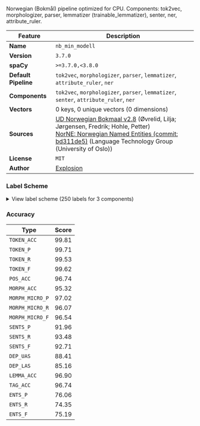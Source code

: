 Norwegian (Bokmål) pipeline optimized for CPU. Components: tok2vec, morphologizer, parser, lemmatizer (trainable_lemmatizer), senter, ner, attribute_ruler.

| Feature | Description |
| --- | --- |
| **Name** | `nb_min_modell` |
| **Version** | `3.7.0` |
| **spaCy** | `>=3.7.0,<3.8.0` |
| **Default Pipeline** | `tok2vec`, `morphologizer`, `parser`, `lemmatizer`, `attribute_ruler`, `ner` |
| **Components** | `tok2vec`, `morphologizer`, `parser`, `lemmatizer`, `senter`, `attribute_ruler`, `ner` |
| **Vectors** | 0 keys, 0 unique vectors (0 dimensions) |
| **Sources** | [UD Norwegian Bokmaal v2.8](https://github.com/UniversalDependencies/UD_Norwegian-Bokmaal) (Øvrelid, Lilja; Jørgensen, Fredrik; Hohle, Petter)<br>[NorNE: Norwegian Named Entities (commit: bd311de5)](https://github.com/ltgoslo/norne) (Language Technology Group (University of Oslo)) |
| **License** | `MIT` |
| **Author** | [Explosion](https://explosion.ai) |

### Label Scheme

<details>

<summary>View label scheme (250 labels for 3 components)</summary>

| Component | Labels |
| --- | --- |
| **`morphologizer`** | `Definite=Ind\|Gender=Neut\|Number=Sing\|POS=NOUN`, `POS=CCONJ`, `Definite=Ind\|Gender=Masc\|Number=Sing\|POS=NOUN`, `POS=SCONJ`, `Definite=Def\|Gender=Masc\|Number=Sing\|POS=NOUN`, `Definite=Ind\|Gender=Neut\|Number=Plur\|POS=NOUN`, `POS=PUNCT`, `Mood=Ind\|POS=VERB\|Tense=Past\|VerbForm=Fin`, `POS=ADP`, `Gender=Masc\|Number=Sing\|POS=DET\|PronType=Dem`, `Definite=Def\|Degree=Pos\|Number=Sing\|POS=ADJ`, `POS=PROPN`, `POS=X`, `Mood=Ind\|POS=VERB\|Tense=Pres\|VerbForm=Fin`, `Definite=Def\|Gender=Neut\|Number=Sing\|POS=NOUN`, `POS=PRON\|PronType=Rel`, `Mood=Ind\|POS=AUX\|Tense=Pres\|VerbForm=Fin`, `Definite=Ind\|Gender=Neut\|Number=Sing\|POS=ADJ\|VerbForm=Part`, `Definite=Ind\|Degree=Pos\|Number=Sing\|POS=ADJ`, `Definite=Ind\|Gender=Fem\|Number=Sing\|POS=NOUN`, `Number=Plur\|POS=ADJ\|VerbForm=Part`, `Definite=Ind\|Gender=Fem\|Number=Plur\|POS=NOUN`, `POS=ADV`, `Gender=Neut\|Number=Sing\|POS=PRON\|Person=3\|PronType=Prs`, `Definite=Ind\|Number=Sing\|POS=ADJ\|VerbForm=Part`, `POS=VERB\|VerbForm=Part`, `Definite=Ind\|Gender=Masc\|Number=Plur\|POS=NOUN`, `Definite=Ind\|Degree=Pos\|Gender=Neut\|Number=Sing\|POS=ADJ`, `Degree=Pos\|Number=Plur\|POS=ADJ`, `NumType=Card\|Number=Plur\|POS=NUM`, `Definite=Def\|Gender=Masc\|Number=Plur\|POS=NOUN`, `Case=Acc\|POS=PRON\|PronType=Prs\|Reflex=Yes`, `Case=Gen\|Definite=Ind\|Gender=Neut\|Number=Sing\|POS=NOUN`, `POS=PART`, `POS=VERB\|VerbForm=Inf`, `Case=Nom\|Number=Plur\|POS=PRON\|Person=3\|PronType=Prs`, `Mood=Ind\|POS=AUX\|Tense=Past\|VerbForm=Fin`, `Gender=Fem\|POS=PROPN`, `POS=NOUN`, `Gender=Masc\|POS=PROPN`, `Gender=Neut\|Number=Sing\|POS=DET\|PronType=Dem`, `Gender=Masc\|Number=Sing\|POS=DET\|PronType=Art`, `Case=Gen\|Definite=Def\|Gender=Masc\|Number=Sing\|POS=NOUN`, `Abbr=Yes\|POS=PROPN`, `POS=PART\|Polarity=Neg`, `Number=Plur\|POS=PRON\|Poss=Yes\|PronType=Prs`, `Case=Gen\|Definite=Ind\|Gender=Neut\|Number=Plur\|POS=NOUN`, `Case=Gen\|POS=PROPN`, `Gender=Fem\|Number=Sing\|POS=DET\|PronType=Dem`, `Gender=Masc\|Number=Sing\|POS=PRON\|Poss=Yes\|PronType=Prs`, `Definite=Def\|Degree=Sup\|POS=ADJ`, `Case=Gen\|Gender=Fem\|POS=PROPN`, `Number=Plur\|POS=DET\|PronType=Dem`, `Case=Gen\|Definite=Def\|Gender=Neut\|Number=Sing\|POS=NOUN`, `Definite=Ind\|Degree=Sup\|POS=ADJ`, `Definite=Def\|Gender=Fem\|Number=Plur\|POS=NOUN`, `Gender=Neut\|POS=PROPN`, `Number=Plur\|POS=DET\|PronType=Int`, `Definite=Def\|Gender=Neut\|Number=Plur\|POS=NOUN`, `Definite=Def\|POS=DET\|PronType=Dem`, `Gender=Neut\|Number=Sing\|POS=DET\|PronType=Art`, `Mood=Ind\|POS=VERB\|Tense=Pres\|VerbForm=Fin\|Voice=Pass`, `Abbr=Yes\|Case=Gen\|POS=PROPN`, `Animacy=Hum\|Case=Nom\|Gender=Masc\|Number=Sing\|POS=PRON\|Person=3\|PronType=Prs`, `Degree=Cmp\|POS=ADJ`, `POS=ADJ\|VerbForm=Part`, `Gender=Neut\|Number=Sing\|POS=PRON\|Poss=Yes\|PronType=Prs`, `Abbr=Yes\|POS=ADP`, `Definite=Ind\|Gender=Neut\|Number=Sing\|POS=DET\|PronType=Prs`, `Case=Gen\|Definite=Def\|Gender=Neut\|Number=Plur\|POS=NOUN`, `POS=AUX\|VerbForm=Part`, `POS=PRON\|PronType=Int`, `Gender=Fem\|Number=Sing\|POS=PRON\|Poss=Yes\|PronType=Prs`, `Number=Plur\|POS=PRON\|Person=3\|PronType=Ind,Prs`, `Number=Plur\|POS=DET\|PronType=Ind`, `Degree=Pos\|POS=ADJ`, `Animacy=Hum\|Case=Nom\|Number=Plur\|POS=PRON\|Person=1\|PronType=Prs`, `POS=VERB\|VerbForm=Inf\|Voice=Pass`, `Definite=Ind\|Gender=Fem\|Number=Sing\|POS=DET\|PronType=Dem`, `Gender=Neut\|Number=Sing\|POS=DET\|PronType=Ind`, `Animacy=Hum\|Case=Acc\|Gender=Masc\|Number=Sing\|POS=PRON\|Person=3\|PronType=Prs`, `Animacy=Hum\|Case=Nom\|Number=Sing\|POS=PRON\|Person=1\|PronType=Prs`, `Number=Plur\|POS=DET\|Polarity=Neg\|PronType=Neg`, `NumType=Card\|POS=NUM`, `Gender=Masc\|Number=Sing\|POS=DET\|PronType=Ind`, `POS=DET\|PronType=Prs`, `Gender=Fem\|Number=Sing\|POS=DET\|PronType=Ind`, `Case=Gen\|Gender=Neut\|POS=PROPN`, `Gender=Masc\|Number=Sing\|POS=DET\|Polarity=Neg\|PronType=Neg`, `Definite=Def\|Number=Sing\|POS=ADJ\|VerbForm=Part`, `Gender=Fem,Masc\|Number=Sing\|POS=PRON\|Person=3\|PronType=Prs`, `POS=AUX\|VerbForm=Inf`, `Case=Acc\|Number=Plur\|POS=PRON\|Person=3\|PronType=Prs`, `Case=Gen\|Degree=Pos\|Number=Plur\|POS=ADJ`, `Number=Plur\|POS=DET\|PronType=Tot`, `Case=Gen\|Gender=Masc\|Number=Sing\|POS=DET\|PronType=Dem`, `Number=Plur\|POS=DET\|PronType=Prs`, `POS=SYM`, `Gender=Neut\|NumType=Card\|Number=Sing\|POS=NUM`, `Animacy=Hum\|Case=Nom\|Number=Sing\|POS=PRON\|PronType=Prs`, `Definite=Ind\|Gender=Masc\|Number=Sing\|POS=DET\|PronType=Prs`, `Case=Gen\|Definite=Ind\|Gender=Masc\|Number=Sing\|POS=NOUN`, `Abbr=Yes\|POS=ADV`, `Definite=Ind\|Gender=Neut\|Number=Sing\|POS=DET\|PronType=Dem`, `Gender=Masc\|Number=Sing\|POS=DET\|PronType=Tot`, `Definite=Def\|POS=DET\|PronType=Prs`, `Animacy=Hum\|Case=Nom\|Gender=Fem\|Number=Sing\|POS=PRON\|Person=3\|PronType=Prs`, `Gender=Neut\|POS=NOUN`, `Gender=Neut\|Number=Sing\|POS=DET\|PronType=Int`, `Definite=Def\|NumType=Card\|POS=NUM`, `Mood=Imp\|POS=VERB\|VerbForm=Fin`, `Definite=Ind\|Number=Plur\|POS=NOUN`, `Gender=Neut\|Number=Sing\|POS=DET\|PronType=Tot`, `Gender=Fem\|Number=Sing\|POS=DET\|PronType=Tot`, `Animacy=Hum\|Case=Acc\|Number=Plur\|POS=PRON\|Person=1\|PronType=Prs`, `Gender=Fem,Masc\|Number=Sing\|POS=PRON\|Person=3\|Polarity=Neg\|PronType=Neg,Prs`, `Number=Plur\|POS=PRON\|Person=3\|Polarity=Neg\|PronType=Neg,Prs`, `Definite=Def\|NumType=Card\|Number=Sing\|POS=NUM`, `Gender=Masc\|NumType=Card\|Number=Sing\|POS=NUM`, `Definite=Ind\|Gender=Masc\|Number=Sing\|POS=DET\|PronType=Dem`, `Case=Gen\|Definite=Def\|Gender=Fem\|Number=Plur\|POS=NOUN`, `Case=Gen\|Gender=Neut\|Number=Sing\|POS=DET\|PronType=Dem`, `POS=SPACE`, `Animacy=Hum\|Number=Sing\|POS=PRON\|PronType=Art,Prs`, `Mood=Imp\|POS=AUX\|VerbForm=Fin`, `Number=Plur\|POS=PRON\|Person=3\|PronType=Prs,Tot`, `Number=Plur\|POS=ADJ`, `Gender=Masc\|POS=NOUN`, `Abbr=Yes\|POS=NOUN`, `Case=Gen\|Definite=Ind\|Gender=Masc\|Number=Plur\|POS=NOUN`, `Gender=Neut\|Number=Sing\|POS=PRON\|Person=3\|PronType=Ind,Prs`, `POS=INTJ`, `Animacy=Hum\|Case=Nom\|Number=Sing\|POS=PRON\|Person=2\|PronType=Prs`, `Animacy=Hum\|Case=Acc\|Number=Sing\|POS=PRON\|Person=1\|PronType=Prs`, `Case=Gen\|Definite=Def\|Gender=Masc\|Number=Plur\|POS=NOUN`, `POS=ADJ`, `Animacy=Hum\|Case=Acc\|Gender=Fem\|Number=Sing\|POS=PRON\|Person=3\|PronType=Prs`, `Animacy=Hum\|Case=Acc\|Number=Sing\|POS=PRON\|Person=2\|PronType=Prs`, `Definite=Def\|Gender=Fem\|Number=Sing\|POS=NOUN`, `Number=Sing\|POS=PRON\|Polarity=Neg\|PronType=Neg`, `Case=Gen\|POS=NOUN`, `Definite=Ind\|Number=Sing\|POS=ADJ`, `Case=Gen\|Gender=Masc\|POS=PROPN`, `Animacy=Hum\|Number=Plur\|POS=PRON\|PronType=Rcp`, `Case=Gen\|Definite=Ind\|Gender=Fem\|Number=Sing\|POS=NOUN`, `Number=Plur\|POS=PRON\|Person=3\|PronType=Prs`, `Gender=Fem,Masc\|Number=Sing\|POS=PRON\|Person=3\|PronType=Ind,Prs`, `Definite=Ind\|Gender=Fem\|Number=Sing\|POS=DET\|PronType=Prs`, `Case=Gen\|Definite=Def\|Gender=Fem\|Number=Sing\|POS=NOUN`, `Gender=Fem\|Number=Sing\|POS=DET\|PronType=Art`, `Case=Gen\|Definite=Def\|Degree=Pos\|Number=Sing\|POS=ADJ`, `Gender=Masc\|Number=Sing\|POS=DET\|PronType=Int`, `NumType=Card\|Number=Sing\|POS=NUM`, `Animacy=Hum\|Case=Acc\|Number=Plur\|POS=PRON\|Person=2\|PronType=Prs`, `Animacy=Hum\|Case=Nom\|Number=Plur\|POS=PRON\|Person=2\|PronType=Prs`, `Case=Gen\|Definite=Ind\|Degree=Pos\|Gender=Neut\|Number=Sing\|POS=ADJ`, `Degree=Sup\|POS=ADJ`, `Animacy=Hum\|POS=PRON\|PronType=Int`, `POS=DET\|PronType=Ind`, `Definite=Def\|Number=Sing\|POS=DET\|PronType=Dem`, `Gender=Fem\|POS=NOUN`, `Case=Gen\|Number=Plur\|POS=DET\|PronType=Dem`, `Gender=Fem,Masc\|Number=Sing\|POS=PRON\|Person=3\|PronType=Prs,Tot`, `Case=Gen\|Definite=Ind\|Gender=Fem\|Number=Plur\|POS=NOUN`, `Gender=Neut\|Number=Sing\|POS=DET\|Polarity=Neg\|PronType=Neg`, `Number=Plur\|POS=NOUN`, `POS=PRON\|PronType=Prs`, `Case=Gen\|Definite=Ind\|Degree=Pos\|Number=Sing\|POS=ADJ`, `Definite=Ind\|Number=Sing\|POS=VERB\|VerbForm=Part`, `Case=Gen\|Definite=Def\|Number=Sing\|POS=ADJ\|VerbForm=Part`, `Mood=Ind\|POS=VERB\|Tense=Past\|VerbForm=Fin\|Voice=Pass`, `Gender=Neut\|Number=Sing\|POS=DET\|PronType=Dem,Ind`, `Animacy=Hum\|POS=PRON\|Poss=Yes\|PronType=Int`, `Abbr=Yes\|POS=ADJ`, `Case=Gen\|Gender=Masc\|Number=Sing\|POS=DET\|PronType=Art`, `Abbr=Yes\|Definite=Def,Ind\|Gender=Masc\|Number=Sing\|POS=NOUN`, `Case=Gen\|Gender=Fem\|Number=Sing\|POS=DET\|PronType=Dem`, `Number=Plur\|POS=PRON\|Poss=Yes\|PronType=Rcp`, `Definite=Ind\|Degree=Pos\|POS=ADJ`, `Number=Plur\|POS=DET\|PronType=Art`, `Case=Gen\|NumType=Card\|Number=Plur\|POS=NUM`, `Abbr=Yes\|Definite=Def,Ind\|Gender=Neut\|Number=Plur,Sing\|POS=NOUN`, `Case=Gen\|Number=Plur\|POS=DET\|PronType=Tot`, `Abbr=Yes\|Definite=Def,Ind\|Gender=Masc\|Number=Plur,Sing\|POS=NOUN`, `Gender=Fem\|Number=Sing\|POS=DET\|PronType=Int`, `Definite=Ind\|Gender=Neut\|Number=Sing\|POS=ADJ`, `Case=Gen\|Definite=Ind\|Gender=Masc\|Number=Sing\|POS=DET\|PronType=Dem`, `Gender=Fem\|Number=Sing\|POS=DET\|PronType=Prs`, `Animacy=Hum\|Case=Gen,Nom\|Number=Sing\|POS=PRON\|PronType=Art,Prs`, `Definite=Def\|Degree=Pos\|Gender=Masc\|Number=Sing\|POS=ADJ`, `Animacy=Hum\|Case=Gen\|Number=Sing\|POS=PRON\|PronType=Art,Prs`, `Gender=Fem\|NumType=Card\|Number=Sing\|POS=NUM`, `Definite=Ind\|Gender=Masc\|POS=NOUN`, `Definite=Def\|Number=Plur\|POS=NOUN`, `Number=Sing\|POS=ADJ\|VerbForm=Part`, `Definite=Ind\|Gender=Masc\|Number=Sing\|POS=ADJ\|VerbForm=Part`, `Abbr=Yes\|Gender=Masc\|POS=NOUN`, `Abbr=Yes\|Case=Gen\|POS=NOUN`, `Abbr=Yes\|Mood=Ind\|POS=VERB\|Tense=Pres\|VerbForm=Fin`, `Abbr=Yes\|Degree=Pos\|POS=ADJ`, `Case=Gen\|Gender=Fem\|POS=NOUN`, `Case=Gen\|Degree=Cmp\|POS=ADJ`, `Definite=Ind\|Degree=Pos\|Gender=Masc\|Number=Sing\|POS=ADJ`, `Gender=Masc\|Number=Sing\|POS=NOUN` |
| **`parser`** | `ROOT`, `acl`, `acl:cleft`, `acl:relcl`, `advcl`, `advmod`, `amod`, `appos`, `aux`, `aux:pass`, `case`, `cc`, `ccomp`, `compound`, `compound:prt`, `conj`, `cop`, `csubj`, `dep`, `det`, `discourse`, `expl`, `flat:foreign`, `flat:name`, `iobj`, `mark`, `nmod`, `nsubj`, `nsubj:pass`, `nummod`, `obj`, `obl`, `orphan`, `parataxis`, `punct`, `xcomp` |
| **`ner`** | `DRV`, `EVT`, `GPE_LOC`, `GPE_ORG`, `Gjenstand`, `LOC`, `MISC`, `ORG`, `PER`, `PROD` |

</details>

### Accuracy

| Type | Score |
| --- | --- |
| `TOKEN_ACC` | 99.81 |
| `TOKEN_P` | 99.71 |
| `TOKEN_R` | 99.53 |
| `TOKEN_F` | 99.62 |
| `POS_ACC` | 96.74 |
| `MORPH_ACC` | 95.32 |
| `MORPH_MICRO_P` | 97.02 |
| `MORPH_MICRO_R` | 96.07 |
| `MORPH_MICRO_F` | 96.54 |
| `SENTS_P` | 91.96 |
| `SENTS_R` | 93.48 |
| `SENTS_F` | 92.71 |
| `DEP_UAS` | 88.41 |
| `DEP_LAS` | 85.16 |
| `LEMMA_ACC` | 96.90 |
| `TAG_ACC` | 96.74 |
| `ENTS_P` | 76.06 |
| `ENTS_R` | 74.35 |
| `ENTS_F` | 75.19 |